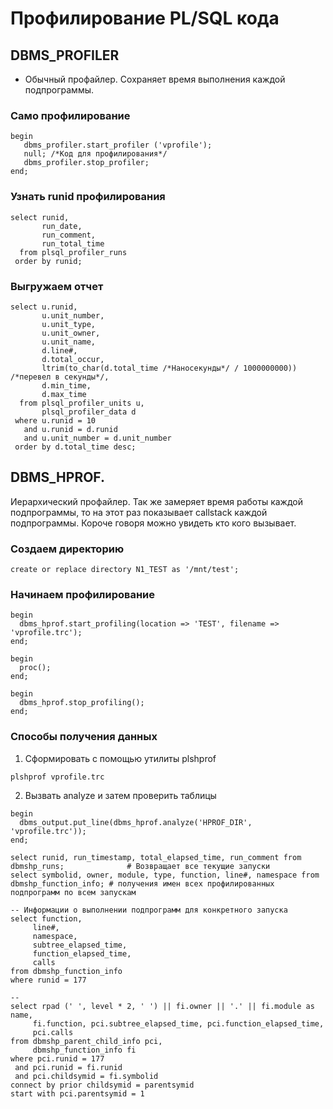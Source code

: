 # Профилирование PL/SQL кода

## DBMS_PROFILER
  - Обычный профайлер. Сохраняет время выполнения каждой подпрограммы.

### Само профилирование
````
begin
   dbms_profiler.start_profiler ('vprofile');
   null; /*Код для профилирования*/
   dbms_profiler.stop_profiler;
end;
````


### Узнать runid профилирования
````
select runid,
       run_date,
       run_comment,
       run_total_time
  from plsql_profiler_runs
 order by runid;
````

### Выгружаем отчет
````
select u.runid,
       u.unit_number,
       u.unit_type,
       u.unit_owner,
       u.unit_name,
       d.line#,
       d.total_occur,
       ltrim(to_char(d.total_time /*Наносекунды*/ / 1000000000)) /*перевел в секунды*/, 
       d.min_time,
       d.max_time
  from plsql_profiler_units u,
       plsql_profiler_data d
 where u.runid = 10
   and u.runid = d.runid
   and u.unit_number = d.unit_number
 order by d.total_time desc;
````



## DBMS_HPROF.
Иерархический профайлер. 
Так же замеряет время работы каждой подпрограммы, то на этот раз показывает callstack каждой подпрограммы.
Короче говоря можно увидеть кто кого вызывает.
  

### Создаем директорию
````
create or replace directory N1_TEST as '/mnt/test';
````

### Начинаем профилирование
````
begin
  dbms_hprof.start_profiling(location => 'TEST', filename => 'vprofile.trc');
end;

begin
  proc();
end;

begin
  dbms_hprof.stop_profiling();
end;
````

### Способы получения данных
1. Сформировать с помощью утилиты  plshprof
````
plshprof vprofile.trc
````

2. Вызвать analyze и затем проверить таблицы
````
begin
  dbms_output.put_line(dbms_hprof.analyze('HPROF_DIR', 'vprofile.trc'));
end;

select runid, run_timestamp, total_elapsed_time, run_comment from dbmshp_runs;              # Возвращает все текущие запуски
select symbolid, owner, module, type, function, line#, namespace from dbmshp_function_info; # получения имен всех профилированных подпрограмм по всем запускам

-- Информации о выполнении подпрограмм для конкретного запуска
select function, 
	 line#, 
	 namespace, 
	 subtree_elapsed_time, 
	 function_elapsed_time, 
	 calls 
from dbmshp_function_info 
where runid = 177

-- 
select rpad (' ', level * 2, ' ') || fi.owner || '.' || fi.module as name, 
	 fi.function, pci.subtree_elapsed_time, pci.function_elapsed_time,
	 pci.calls
from dbmshp_parent_child_info pci,
	 dbmshp_function_info fi
where pci.runid = 177 
 and pci.runid = fi.runid
 and pci.childsymid = fi.symbolid 
connect by prior childsymid = parentsymid 
start with pci.parentsymid = 1
````